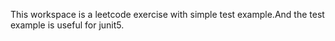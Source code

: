 This workspace is a leetcode exercise with simple test example.And the test example is useful for junit5.
